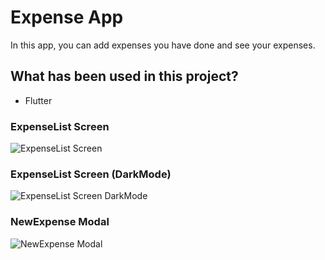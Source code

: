 # Expense App
In this app, you can add expenses you have done and see your expenses.

## What has been used in this project?
- Flutter

### ExpenseList Screen
![ExpenseList Screen](https://github.com/mustafatmaca/tobeto-expenseapp/assets/58891564/be84b62c-2482-485b-b6db-9b70b02685e0)

### ExpenseList Screen (DarkMode)
![ExpenseList Screen DarkMode](https://github.com/mustafatmaca/tobeto-expenseapp/assets/58891564/14ac9d3f-b12f-4b7a-bfea-6ed2645055b7)

### NewExpense Modal
![NewExpense Modal](https://github.com/mustafatmaca/tobeto-expenseapp/assets/58891564/a93562c2-522b-4296-9f2d-7a408924786a)
